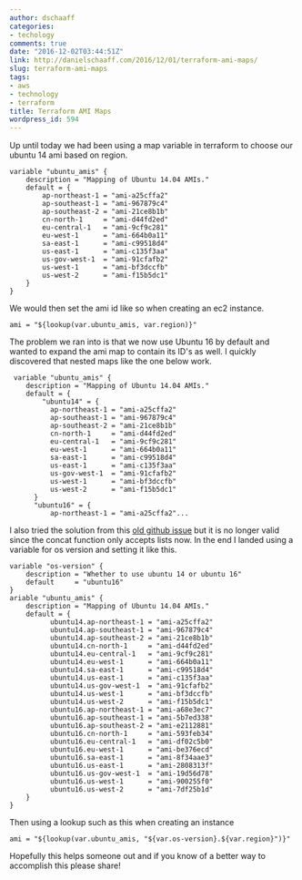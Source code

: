 ```yaml
---
author: dschaaff
categories:
- techology
comments: true
date: "2016-12-02T03:44:51Z"
link: http://danielschaaff.com/2016/12/01/terraform-ami-maps/
slug: terraform-ami-maps
tags:
- aws
- technology
- terraform
title: Terraform AMI Maps
wordpress_id: 594
---
```


Up until today we had been using a map variable in terraform to choose our ubuntu 14 ami based on region.

```
variable "ubuntu_amis" {
    description = "Mapping of Ubuntu 14.04 AMIs."
    default = {
        ap-northeast-1 = "ami-a25cffa2"
        ap-southeast-1 = "ami-967879c4"
        ap-southeast-2 = "ami-21ce8b1b"
        cn-north-1     = "ami-d44fd2ed"
        eu-central-1   = "ami-9cf9c281"
        eu-west-1      = "ami-664b0a11"
        sa-east-1      = "ami-c99518d4"
        us-east-1      = "ami-c135f3aa"
        us-gov-west-1  = "ami-91cfafb2"
        us-west-1      = "ami-bf3dccfb"
        us-west-2      = "ami-f15b5dc1"
    }
}
```

We would then set the ami id like so when creating an ec2 instance.

```
ami = "${lookup(var.ubuntu_amis, var.region)}"
```

The problem we ran into is that we now use Ubuntu 16 by default and wanted to expand the ami map to contain its ID's as well. I quickly discovered that nested maps like the one below work.

```
 variable "ubuntu_amis" {
    description = "Mapping of Ubuntu 14.04 AMIs."
    default = {
        "ubuntu14" = {
          ap-northeast-1 = "ami-a25cffa2"
          ap-southeast-1 = "ami-967879c4"
          ap-southeast-2 = "ami-21ce8b1b"
          cn-north-1     = "ami-d44fd2ed"
          eu-central-1   = "ami-9cf9c281"
          eu-west-1      = "ami-664b0a11"
          sa-east-1      = "ami-c99518d4"
          us-east-1      = "ami-c135f3aa"
          us-gov-west-1  = "ami-91cfafb2"
          us-west-1      = "ami-bf3dccfb"
          us-west-2      = "ami-f15b5dc1"
      }
      "ubuntu16" = {
          ap-northeast-1 = "ami-a25cffa2"...
```

I also tried the solution from this [old github issue](https://github.com/hashicorp/terraform/issues/191) but it is no longer valid since the concat function only accepts lists now. In the end I landed using a variable for os version and setting it like this.

```
variable "os-version" {
    description = "Whether to use ubuntu 14 or ubuntu 16"
    default     = "ubuntu16"
}
ariable "ubuntu_amis" {
    description = "Mapping of Ubuntu 14.04 AMIs."
    default = {
          ubuntu14.ap-northeast-1 = "ami-a25cffa2"
          ubuntu14.ap-southeast-1 = "ami-967879c4"
          ubuntu14.ap-southeast-2 = "ami-21ce8b1b"
          ubuntu14.cn-north-1     = "ami-d44fd2ed"
          ubuntu14.eu-central-1   = "ami-9cf9c281"
          ubuntu14.eu-west-1      = "ami-664b0a11"
          ubuntu14.sa-east-1      = "ami-c99518d4"
          ubuntu14.us-east-1      = "ami-c135f3aa"
          ubuntu14.us-gov-west-1  = "ami-91cfafb2"
          ubuntu14.us-west-1      = "ami-bf3dccfb"
          ubuntu14.us-west-2      = "ami-f15b5dc1"
          ubuntu16.ap-northeast-1 = "ami-a68e3ec7"
          ubuntu16.ap-southeast-1 = "ami-5b7ed338"
          ubuntu16.ap-southeast-2 = "ami-e2112881"
          ubuntu16.cn-north-1     = "ami-593feb34"
          ubuntu16.eu-central-1   = "ami-df02c5b0"
          ubuntu16.eu-west-1      = "ami-be376ecd"
          ubuntu16.sa-east-1      = "ami-8f34aae3"
          ubuntu16.us-east-1      = "ami-2808313f"
          ubuntu16.us-gov-west-1  = "ami-19d56d78"
          ubuntu16.us-west-1      = "ami-900255f0"
          ubuntu16.us-west-2      = "ami-7df25b1d"
    }
}
```

Then using a lookup such as this when creating an instance

```
ami = "${lookup(var.ubuntu_amis, "${var.os-version}.${var.region}")}"
```

Hopefully this helps someone out and if you know of a better way to accomplish this please share!
